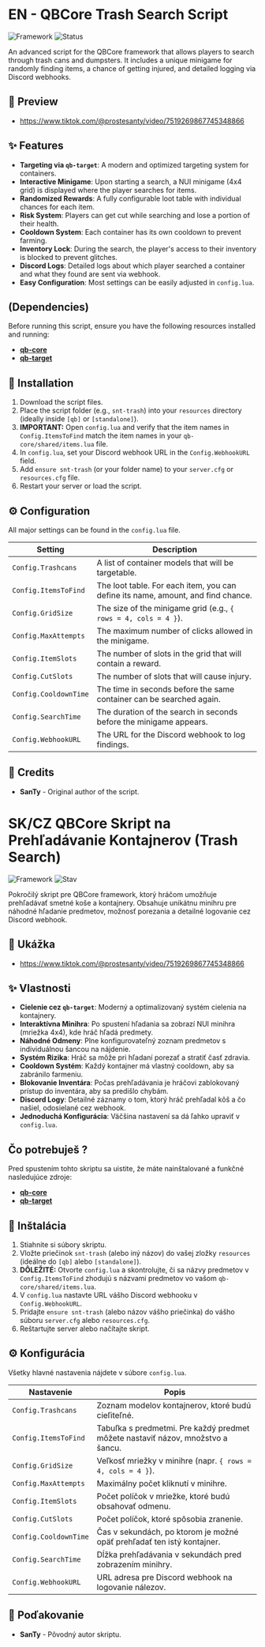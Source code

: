 # EN - QBCore Trash Search Script

![Framework](https://img.shields.io/badge/Framework-QBCore-blue.svg)
![Status](https://img.shields.io/badge/Status-Functional-brightgreen.svg)

An advanced script for the QBCore framework that allows players to search through trash cans and dumpsters. It includes a unique minigame for randomly finding items, a chance of getting injured, and detailed logging via Discord webhooks.

## 🎥 Preview

- https://www.tiktok.com/@prostesanty/video/7519269867745348866

## ✨ Features

-   **Targeting via `qb-target`**: A modern and optimized targeting system for containers.
-   **Interactive Minigame**: Upon starting a search, a NUI minigame (4x4 grid) is displayed where the player searches for items.
-   **Randomized Rewards**: A fully configurable loot table with individual chances for each item.
-   **Risk System**: Players can get cut while searching and lose a portion of their health.
-   **Cooldown System**: Each container has its own cooldown to prevent farming.
-   **Inventory Lock**: During the search, the player's access to their inventory is blocked to prevent glitches.
-   **Discord Logs**: Detailed logs about which player searched a container and what they found are sent via webhook.
-   **Easy Configuration**: Most settings can be easily adjusted in `config.lua`.

## (Dependencies)

Before running this script, ensure you have the following resources installed and running:

-   [**qb-core**](https://github.com/qbcore-framework/qb-core)
-   [**qb-target**](https://github.com/qbcore-framework/qb-target)

## 🔧 Installation

1.  Download the script files.
2.  Place the script folder (e.g., `snt-trash`) into your `resources` directory (ideally inside `[qb]` or `[standalone]`).
3.  **IMPORTANT:** Open `config.lua` and verify that the item names in `Config.ItemsToFind` match the item names in your `qb-core/shared/items.lua` file.
4.  In `config.lua`, set your Discord webhook URL in the `Config.WebhookURL` field.
5.  Add `ensure snt-trash` (or your folder name) to your `server.cfg` or `resources.cfg` file.
6.  Restart your server or load the script.

## ⚙️ Configuration

All major settings can be found in the `config.lua` file.

| Setting               | Description                                                                    |
| --------------------- | ------------------------------------------------------------------------------ |
| `Config.Trashcans`    | A list of container models that will be targetable.                            |
| `Config.ItemsToFind`  | The loot table. For each item, you can define its name, amount, and find chance. |
| `Config.GridSize`     | The size of the minigame grid (e.g., `{ rows = 4, cols = 4 }`).                  |
| `Config.MaxAttempts`  | The maximum number of clicks allowed in the minigame.                          |
| `Config.ItemSlots`    | The number of slots in the grid that will contain a reward.                    |
| `Config.CutSlots`     | The number of slots that will cause injury.                                    |
| `Config.CooldownTime` | The time in seconds before the same container can be searched again.           |
| `Config.SearchTime`   | The duration of the search in seconds before the minigame appears.             |
| `Config.WebhookURL`   | The URL for the Discord webhook to log findings.                               |

## 🙏 Credits

-   **SanTy** - Original author of the script.


# SK/CZ QBCore Skript na Prehľadávanie Kontajnerov (Trash Search)

![Framework](https://img.shields.io/badge/Rámec-QBCore-blue.svg)
![Stav](https://img.shields.io/badge/Stav-Funkčný-brightgreen.svg)

Pokročilý skript pre QBCore framework, ktorý hráčom umožňuje prehľadávať smetné koše a kontajnery. Obsahuje unikátnu minihru pre náhodné hľadanie predmetov, možnosť porezania a detailné logovanie cez Discord webhook.

## 🎥 Ukážka

- https://www.tiktok.com/@prostesanty/video/7519269867745348866

## ✨ Vlastnosti

-   **Cielenie cez `qb-target`**: Moderný a optimalizovaný systém cielenia na kontajnery.
-   **Interaktívna Minihra**: Po spustení hľadania sa zobrazí NUI minihra (mriežka 4x4), kde hráč hľadá predmety.
-   **Náhodné Odmeny**: Plne konfigurovateľný zoznam predmetov s individuálnou šancou na nájdenie.
-   **Systém Rizika**: Hráč sa môže pri hľadaní porezať a stratiť časť zdravia.
-   **Cooldown Systém**: Každý kontajner má vlastný cooldown, aby sa zabránilo farmeniu.
-   **Blokovanie Inventára**: Počas prehľadávania je hráčovi zablokovaný prístup do inventára, aby sa predišlo chybám.
-   **Discord Logy**: Detailné záznamy o tom, ktorý hráč prehľadal kôš a čo našiel, odosielané cez webhook.
-   **Jednoduchá Konfigurácia**: Väčšina nastavení sa dá ľahko upraviť v `config.lua`.

## Čo potrebuješ ?

Pred spustením tohto skriptu sa uistite, že máte nainštalované a funkčné nasledujúce zdroje:

-   [**qb-core**](https://github.com/qbcore-framework/qb-core)
-   [**qb-target**](https://github.com/qbcore-framework/qb-target)

## 🔧 Inštalácia

1.  Stiahnite si súbory skriptu.
2.  Vložte priečinok `snt-trash` (alebo iný názov) do vašej zložky `resources` (ideálne do `[qb]` alebo `[standalone]`).
3.  **DÔLEŽITÉ:** Otvorte `config.lua` a skontrolujte, či sa názvy predmetov v `Config.ItemsToFind` zhodujú s názvami predmetov vo vašom `qb-core/shared/items.lua`.
4.  V `config.lua` nastavte URL vášho Discord webhooku v `Config.WebhookURL`.
5.  Pridajte `ensure snt-trash` (alebo názov vášho priečinka) do vášho súboru `server.cfg` alebo `resources.cfg`.
6.  Reštartujte server alebo načítajte skript.

## ⚙️ Konfigurácia

Všetky hlavné nastavenia nájdete v súbore `config.lua`.

| Nastavenie            | Popis                                                                          |
| --------------------- | ------------------------------------------------------------------------------ |
| `Config.Trashcans`    | Zoznam modelov kontajnerov, ktoré budú cieľiteľné.                              |
| `Config.ItemsToFind`  | Tabuľka s predmetmi. Pre každý predmet môžete nastaviť názov, množstvo a šancu.   |
| `Config.GridSize`     | Veľkosť mriežky v minihre (napr. `{ rows = 4, cols = 4 }`).                     |
| `Config.MaxAttempts`  | Maximálny počet kliknutí v minihre.                                            |
| `Config.ItemSlots`    | Počet políčok v mriežke, ktoré budú obsahovať odmenu.                          |
| `Config.CutSlots`     | Počet políčok, ktoré spôsobia zranenie.                                        |
| `Config.CooldownTime` | Čas v sekundách, po ktorom je možné opäť prehľadať ten istý kontajner.           |
| `Config.SearchTime`   | Dĺžka prehľadávania v sekundách pred zobrazením minihry.                        |
| `Config.WebhookURL`   | URL adresa pre Discord webhook na logovanie nálezov.                           |

## 🙏 Poďakovanie

-   **SanTy** - Pôvodný autor skriptu.
